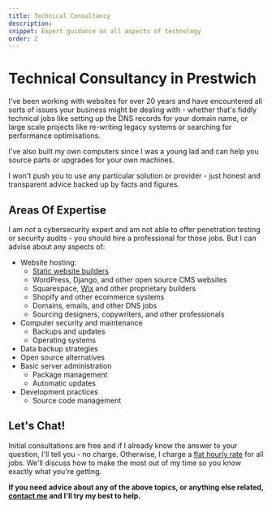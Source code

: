 ```yaml
---
title: Technical Consultancy
description:
snippet: Expert guidance on all aspects of technology
order: 2
---
```


# Technical Consultancy in Prestwich

I've been working with websites for over 20 years and have encountered all sorts of issues your business might be dealing with - whether that's fiddly technical jobs like setting up the DNS records for your domain name, or large scale projects like re-writing legacy systems or searching for performance optimisations.

I've also built my own computers since I was a young lad and can help you source parts or upgrades for your own machines.

I won't push you to use any particular solution or provider - just honest and transparent advice backed up by facts and figures.

## Areas Of Expertise

I am _not_ a cybersecurity expert and am not able to offer penetration testing or security audits - you should hire a professional for those jobs. But I can advise about any aspects of:

- Website hosting:
  - [Static website builders](/services/static-websites/)
  - WordPress, Django, and other open source CMS websites
  - Squarespace, [Wix](/services/wix-site-edits/) and other proprietary builders
  - Shopify and other ecommerce systems
  - Domains, emails, and other DNS jobs
  - Sourcing designers, copywriters, and other professionals
- Computer security and maintenance
  - Backups and updates
  - Operating systems
- Data backup strategies
- Open source alternatives
- Basic server administration
  - Package management
  - Automatic updates
- Development practices
  - Source code management
  
## Let's Chat!

Initial consultations are free and if I already know the answer to your question, I'll tell you - no charge. Otherwise, I charge a [flat hourly rate](/prices/) for all jobs. We'll discuss how to make the most out of my time so you know exactly what you're getting.

**If you need advice about any of the above topics, or anything else related, [contact me](/contact/) and I'll try my best to help.**
